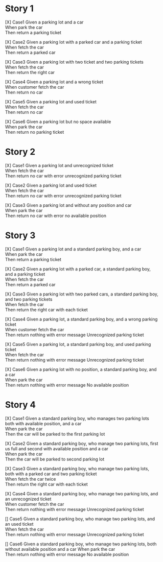 # Story 1
[X] Case1
    Given a parking lot and a car  
    When park the car  
    Then return a parking ticket  

[X] Case2
    Given a parking lot with a parked car and a parking ticket  
    When fetch the car  
    Then return a parked car  

[X] Case3
    Given a parking lot with two ticket and two parking tickets  
    When fetch the car  
    Then return the right car  

[X] Case4
    Given a parking lot and a wrong ticket  
    When customer fetch the car  
    Then return no car

[X] Case5
    Given a parking lot and used ticket  
    When fetch the car  
    Then return no car  

[X] Case6
    Given a parking lot but no space available  
    When park the car  
    Then return no parking ticket 

# Story 2
[X] Case1
    Given a parking lot and unrecognized ticket  
    When fetch the car  
    Then return no car with error unrecognized parking ticket  

[X] Case2
    Given a parking lot and used ticket  
    When fetch the car  
    Then return no car with error unrecognized parking ticket 

[X] Case3
    Given a parking lot and without any position and car  
    When park the car  
    Then return no car with error no available position

# Story 3
[X] Case1
Given a parking lot and a standard parking boy, and a car  
When park the car  
Then return a parking ticket

[X] Case2
Given a parking lot with a parked car, a standard parking boy, and a parking ticket  
When fetch the car  
Then return a parked car

[X] Case3
Given a parking lot with two parked cars, a standard parking boy, and two parking tickets  
When fetch the car  
Then return the right car with each ticket

[X] Case4
Given a parking lot, a standard parking boy, and a wrong parking ticket  
When customer fetch the car  
Then return nothing with error message Unrecognized parking ticket

[X] Case5
Given a parking lot, a standard parking boy, and used parking ticket  
When fetch the car  
Then return nothing with error message Unrecognized parking ticket

[X] Case6
Given a parking lot with no  position, a standard parking boy, and a car  
When park the car  
Then return nothing with error message No available position

# Story 4
[X] Case1
Given a standard parking boy, who manages two parking lots both with available position, and a car  
When park the car  
Then the car will be parked to the first parking lot

[X] Case2
Given a standard parking boy, who manage two parking lots, first us full and second with available position and a car  
When park the car  
Then the car will be parked to second parking lot

[X] Case3
Given a standard parking boy, who manage two parking lots, both with a parked car and two parking ticket  
When fetch the car twice  
Then return the right car with each ticket

[X] Case4
Given a standard parking boy, who manage two parking lots, and an unrecognized ticket  
When customer fetch the car  
Then return nothing with error message Unrecognized parking ticket

[] Case5
Given a standard parking boy, who manage two parking lots, and an used ticket   
When fetch the car  
Then return nothing with error message Unrecognized parking ticket

[] Case6
Given a standard parking boy, who manage two parking lots, both without available position and a car
When park the car  
Then return nothing with error message No available position